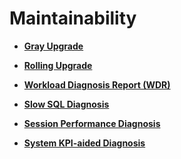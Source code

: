 # Maintainability<a name="EN-US_TOPIC_0000001135302879"></a>

-   **[Gray Upgrade](gray-upgrade.md)**

-   **[Rolling Upgrade](rolling-upgrade.md)**  

-   **[Workload Diagnosis Report \(WDR\)](workload-diagnosis-report-(wdr).md)**  

-   **[Slow SQL Diagnosis](slow-sql-diagnosis.md)**  

-   **[Session Performance Diagnosis](session-performance-diagnosis.md)**  

-   **[System KPI-aided Diagnosis](system-kpi-aided-diagnosis.md)**  


